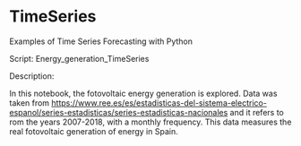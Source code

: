 # TimeSeries
Examples of Time Series Forecasting with Python

Script: Energy_generation_TimeSeries

Description:

In this notebook, the fotovoltaic energy generation is explored. Data was taken from https://www.ree.es/es/estadisticas-del-sistema-electrico-espanol/series-estadisticas/series-estadisticas-nacionales and it refers to rom the years 2007-2018, with a monthly frequency.
This data measures the real fotovoltaic generation of energy in Spain.
